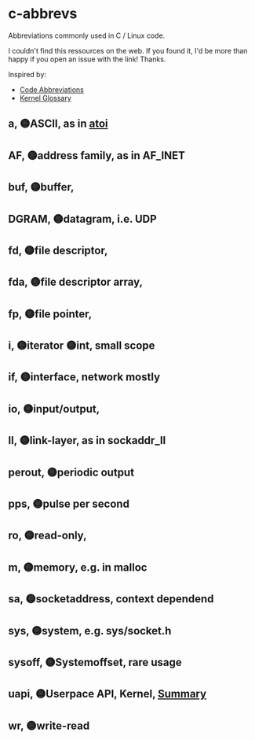 # c-abbrevs
Abbreviations commonly used in C / Linux code.

I couldn't find this ressources on the web. 
If you found it, I'd be more than happy if you open an issue with the link! Thanks. 

Inspired by:

- [Code Abbreviations](https://github.com/abbrcode/abbreviations-in-code)
- [Kernel Glossary](https://kernelnewbies.org/KernelGlossary)



## a, 🟡ASCII, as in [atoi](https://stackoverflow.com/q/17128470)

## AF, 🟡address family, as in AF_INET

## buf, 🟡buffer,

## DGRAM, 🟡datagram, i.e. UDP

## fd, 🟡file descriptor,

## fda, 🟡file descriptor array,

## fp, 🟡file pointer, 

## i, 🟡iterator 🟡int, small scope

## if, 🟡interface, network mostly

## io, 🟡input/output,

## ll, 🟡link-layer, as in sockaddr_ll

## perout, 🟡periodic output

## pps, 🟡pulse per second

## ro, 🟡read-only,

## m, 🟡memory, e.g. in malloc

## sa, 🟡socketaddress, context dependend

## sys, 🟡system, e.g. sys/socket.h

## sysoff, 🟡Systemoffset, rare usage

## uapi, 🟡Userpace API, Kernel, [Summary](https://stackoverflow.com/questions/18858190/whats-in-include-uapi-of-kernel-source-project)

## wr, 🟡write-read
